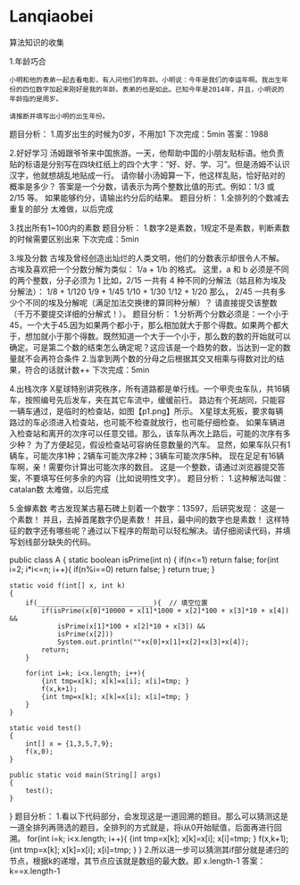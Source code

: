 # Lanqiaobei
算法知识的收集

1.年龄巧合

    小明和他的表弟一起去看电影，有人问他们的年龄。小明说：今年是我们的幸运年啊。我出生年份的四位数字加起来刚好是我的年龄。表弟的也是如此。已知今年是2014年，并且，小明说的年龄指的是周岁。

    请推断并填写出小明的出生年份。
题目分析：
1.周岁出生的时候为0岁，不用加1
下次完成：5min
答案：1988

2.好好学习
    汤姆跟爷爷来中国旅游。一天，他帮助中国的小朋友贴标语。他负责贴的标语是分别写在四块红纸上的四个大字：“好、好、学、习”。但是汤姆不认识汉字，他就想胡乱地贴成一行。
    请你替小汤姆算一下，他这样乱贴，恰好贴对的概率是多少？
    答案是一个分数，请表示为两个整数比值的形式。例如：1/3 或 2/15 等。
如果能够约分，请输出约分后的结果。
题目分析：
1.全排列的个数减去重复的部分
太难做，以后完成

3.找出所有1~100内的素数
题目分析：
1.数字2是素数，1规定不是素数，判断素数的时候需要区别出来
下次完成：5min

3.埃及分数
    古埃及曾经创造出灿烂的人类文明，他们的分数表示却很令人不解。古埃及喜欢把一个分数分解为类似： 1/a + 1/b 的格式。
    这里，a 和 b 必须是不同的两个整数，分子必须为 1
    比如，2/15 一共有 4 种不同的分解法（姑且称为埃及分解法）：
1/8 + 1/120
1/9 + 1/45
1/10 + 1/30
1/12 + 1/20
    那么， 2/45 一共有多少个不同的埃及分解呢（满足加法交换律的算同种分解）？ 请直接提交该整数（千万不要提交详细的分解式！）。
题目分析：
1.分析两个分数必须是：一个小于45，一个大于45.因为如果两个都小于，那么相加就大于那个得数。如果两个都大于，想加就小于那个得数。既然知道一个大于一个小于，那么数的数的开始就可以确定。可是第二个数的结束怎么确定呢？这应该是一个趋势的数，当达到一定的数量就不会再符合条件
2.当拿到两个数的分母之后根据其交叉相乘与得数对比的结果，符合的话就计数++
下次完成：5min

4.出栈次序
    X星球特别讲究秩序，所有道路都是单行线。一个甲壳虫车队，共16辆车，按照编号先后发车，夹在其它车流中，缓缓前行。
    路边有个死胡同，只能容一辆车通过，是临时的检查站，如图【p1.png】所示。
    X星球太死板，要求每辆路过的车必须进入检查站，也可能不检查就放行，也可能仔细检查。
    如果车辆进入检查站和离开的次序可以任意交错。那么，该车队再次上路后，可能的次序有多少种？
    为了方便起见，假设检查站可容纳任意数量的汽车。
    显然，如果车队只有1辆车，可能次序1种；2辆车可能次序2种；3辆车可能次序5种。
    现在足足有16辆车啊，亲！需要你计算出可能次序的数目。
    这是一个整数，请通过浏览器提交答案，不要填写任何多余的内容（比如说明性文字）。
题目分析：
1.这种解法叫做：catalan数
太难做，以后完成

5.金蝉素数
    考古发现某古墓石碑上刻着一个数字：13597，后研究发现：
    这是一个素数！
    并且，去掉首尾数字仍是素数！
    并且，最中间的数字也是素数！
    这样特征的数字还有哪些呢？通过以下程序的帮助可以轻松解决。请仔细阅读代码，并填写划线部分缺失的代码。

public class A
{
    static boolean isPrime(int n)
    {
        if(n<=1) return false;
        for(int i=2; i*i<=n; i++){
            if(n%i==0) return false;
        }
        return true;
    }

    static void f(int[] x, int k)
    {
        if(_____________________________){  // 填空位置
            if(isPrime(x[0]*10000 + x[1]*1000 + x[2]*100 + x[3]*10 + x[4]) &&
                isPrime(x[1]*100 + x[2]*10 + x[3]) &&
                isPrime(x[2]))
                System.out.println(""+x[0]+x[1]+x[2]+x[3]+x[4]);
            return;
        }

        for(int i=k; i<x.length; i++){
            {int tmp=x[k]; x[k]=x[i]; x[i]=tmp; }
            f(x,k+1);
            {int tmp=x[k]; x[k]=x[i]; x[i]=tmp; }
        }
    }

    static void test()
    {
        int[] x = {1,3,5,7,9};
        f(x,0);
    }

    public static void main(String[] args)
    {
        test();
    }
}
题目分析：
1.看以下代码部分，会发现这是一道回溯的题目。那么可以猜测这是一道全排列再筛选的题目，全排列的方式就是，将i从0开始赋值，后面再进行回溯。
        for(int i=k; i<x.length; i++){
            {int tmp=x[k]; x[k]=x[i]; x[i]=tmp; }
            f(x,k+1);
            {int tmp=x[k]; x[k]=x[i]; x[i]=tmp; }
        }
2.所以进一步可以猜测其if部分就是递归的节点，根据k的递增，其节点应该就是数组的最大数。即  x.length-1
答案：k==x.length-1
